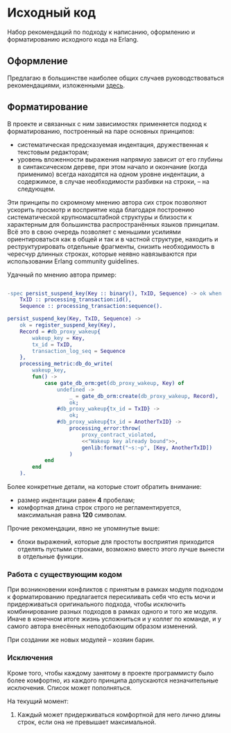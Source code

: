 # Исходный код

Набор рекомендаций по подходу к написанию, оформлению и форматированию исходного кода на Erlang.

## Оформление

Предлагаю в большинстве наиболее общих случаев руководствоваться рекомендациями, изложенными [здесь](https://github.com/inaka/erlang_guidelines).

## Форматирование

В проекте и связанных с ним зависимостях применяется подход к форматированию, построенный на паре основных принципов:

 - систематическая предсказуемая индентация, дружественная к текстовым редакторам;
 - уровень вложенности выражения напрямую зависит от его глубины в синтаксическом дереве, при этом начало и окончание (когда применимо) всегда находятся на одном уровне индентации, а содержимое, в случае необходимости разбивки на строки, – на следующем.

Эти принципы по скромному мнению автора сих строк позволяют ускорить просмотр и восприятие кода благодаря построению систематической крупномасштабной структуры и близости к характерным для большинства распространённых языков принципам. Всё это в свою очередь позволяет с меньшими усилиями ориентироваться как в общей и так и в частной структуре, находить и реструктурировать отдельные фрагменты, снизить необходимость в чересчур длинных строках, которые неявно навязываются при использовании Erlang community guidelines.

Удачный по мнению автора пример:

```erlang

-spec persist_suspend_key(Key :: binary(), TxID, Sequence) -> ok when
    TxID :: processing_transaction:id(),
    Sequence :: processing_transaction:sequence().

persist_suspend_key(Key, TxID, Sequence) ->
    ok = register_suspend_key(Key),
    Record = #db_proxy_wakeup{
        wakeup_key = Key,
        tx_id = TxID,
        transaction_log_seq = Sequence
    },
    processing_metric:db_do_write(
        wakeup_key,
        fun() ->
            case gate_db_orm:get(db_proxy_wakeup, Key) of
                undefined ->
                    _ = gate_db_orm:create(db_proxy_wakeup, Record),
                    ok;
                #db_proxy_wakeup{tx_id = TxID} ->
                    ok;
                #db_proxy_wakeup{tx_id = AnotherTxID} ->
                    processing_error:throw(
                        proxy_contract_violated,
                        <<"Wakeup key already bound">>,
                        genlib:format("~s:~p", [Key, AnotherTxID])
                    )
            end
        end
    ).

```

Более конкретные детали, на которые стоит обратить внимание:

 - размер индентации равен **4** пробелам;
 - комфортная длина строк строго не регламентируется, максимальная равна **120** символам.

Прочие рекомендации, явно не упомянутые выше:

 - блоки выражений, которые для простоты восприятия приходится отделять пустыми строками, возможно вместо этого лучше вынести в отдельные функции.

### Работа с существующим кодом

При возникновении конфликтов с принятым в рамках модуля подходом к форматированию предлагается пересиливать себя что есть мочи и придерживаться оригинального подхода, чтобы исключить комбинирование разных подходов в рамках одного и того же модуля. Иначе в конечном итоге жизнь усложниться и у коллег по команде, и у самого автора внесённых неподобающим образом изменений.

При создании же новых модулей – хозяин барин.

### Исключения

Кроме того, чтобы каждому занятому в проекте программисту было более комфортно, из каждого принципа допускаются незначительные исключения. Список может пополняться.

На текущий момент:

1. Каждый может придерживаться комфортной для него лично длины строк, если она не превышает максимальной.
